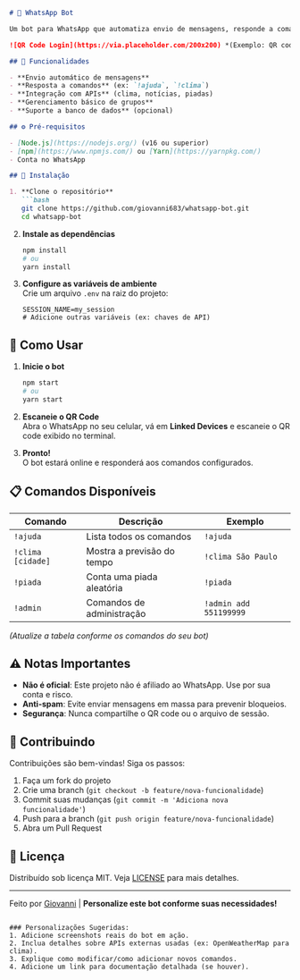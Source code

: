 ```markdown
# 🤖 WhatsApp Bot

Um bot para WhatsApp que automatiza envio de mensagens, responde a comandos e integra APIs externas. Desenvolvido com Node.js e a biblioteca [whatsapp-web.js](https://github.com/pedroslopez/whatsapp-web.js).

![QR Code Login](https://via.placeholder.com/200x200) *(Exemplo: QR code para login)*

## 📌 Funcionalidades

- **Envio automático de mensagens**
- **Resposta a comandos** (ex: `!ajuda`, `!clima`)
- **Integração com APIs** (clima, notícias, piadas)
- **Gerenciamento básico de grupos**
- **Suporte a banco de dados** (opcional)

## ⚙️ Pré-requisitos

- [Node.js](https://nodejs.org/) (v16 ou superior)
- [npm](https://www.npmjs.com/) ou [Yarn](https://yarnpkg.com/)
- Conta no WhatsApp

## 🚀 Instalação

1. **Clone o repositório**
   ```bash
   git clone https://github.com/giovanni683/whatsapp-bot.git
   cd whatsapp-bot
   ```

2. **Instale as dependências**
   ```bash
   npm install
   # ou
   yarn install
   ```

3. **Configure as variáveis de ambiente**  
   Crie um arquivo `.env` na raiz do projeto:
   ```env
   SESSION_NAME=my_session
   # Adicione outras variáveis (ex: chaves de API)
   ```

## 🔧 Como Usar

1. **Inicie o bot**
   ```bash
   npm start
   # ou
   yarn start
   ```

2. **Escaneie o QR Code**  
   Abra o WhatsApp no seu celular, vá em **Linked Devices** e escaneie o QR code exibido no terminal.

3. **Pronto!**  
   O bot estará online e responderá aos comandos configurados.

## 📋 Comandos Disponíveis

| Comando       | Descrição                     | Exemplo               |
|---------------|-------------------------------|-----------------------|
| `!ajuda`      | Lista todos os comandos       | `!ajuda`              |
| `!clima [cidade]`| Mostra a previsão do tempo  | `!clima São Paulo`    |
| `!piada`      | Conta uma piada aleatória     | `!piada`              |
| `!admin`      | Comandos de administração     | `!admin add 551199999`|

*(Atualize a tabela conforme os comandos do seu bot)*

## ⚠️ Notas Importantes

- **Não é oficial**: Este projeto não é afiliado ao WhatsApp. Use por sua conta e risco.
- **Anti-spam**: Evite enviar mensagens em massa para prevenir bloqueios.
- **Segurança**: Nunca compartilhe o QR code ou o arquivo de sessão.

## 🤝 Contribuindo

Contribuições são bem-vindas! Siga os passos:
1. Faça um fork do projeto
2. Crie uma branch (`git checkout -b feature/nova-funcionalidade`)
3. Commit suas mudanças (`git commit -m 'Adiciona nova funcionalidade'`)
4. Push para a branch (`git push origin feature/nova-funcionalidade`)
5. Abra um Pull Request

## 📄 Licença

Distribuído sob licença MIT. Veja [LICENSE](LICENSE) para mais detalhes.

---

Feito por [Giovanni](https://github.com/giovanni683) | **Personalize este bot conforme suas necessidades!**
```

### Personalizações Sugeridas:
1. Adicione screenshots reais do bot em ação.
2. Inclua detalhes sobre APIs externas usadas (ex: OpenWeatherMap para clima).
3. Explique como modificar/como adicionar novos comandos.
4. Adicione um link para documentação detalhada (se houver).
